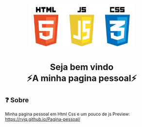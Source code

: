 <div align=center>
  
  <img width="350" height="150" src="src/img/technologieslogo.png">
  
  <h1>
    Seja bem vindo
    <br>
    <b>⚡A minha pagina pessoal⚡</b>
  </h1>
  
</div>

## ❓ Sobre

Minha pagina pessoal em Html Css e um pouco de js
Preview: https://rvjq.github.io/Pagina-pessoal/
